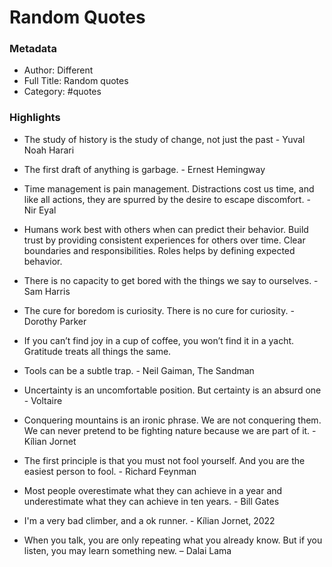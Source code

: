 # Random Quotes


### Metadata


- Author: Different
- Full Title: Random quotes
- Category: #quotes

### Highlights

- The study of history is the study of change, not just the past - Yuval Noah Harari

- The first draft of anything is garbage. - Ernest Hemingway

- Time management is pain management. Distractions cost us time, and like all actions, they are spurred by the desire to escape discomfort. - Nir Eyal

- Humans work best with others when can predict their behavior. Build trust by providing consistent experiences for others over time. Clear boundaries and responsibilities. Roles helps by defining expected behavior. 

- There is no capacity to get bored with the things we say to ourselves. - Sam Harris

- The cure for boredom is curiosity. There is no cure for curiosity. - Dorothy Parker

- If you can’t find joy in a cup of coffee, you won’t find it in a yacht. Gratitude treats all things the same.

- Tools can be a subtle trap. -  Neil Gaiman, The Sandman

- Uncertainty is an uncomfortable position. But certainty is an absurd one - Voltaire

- Conquering mountains is an ironic phrase. We are not conquering them. We can never pretend to be fighting nature because we are part of it. - Kílian Jornet

- The first principle is that you must not fool yourself. And you are the easiest person to fool. - Richard Feynman

- Most people overestimate what they can achieve in a year and underestimate what they can achieve in ten years. - Bill Gates

- I'm a very bad climber, and a ok runner. - Kílian Jornet, 2022

- When you talk, you are only repeating what you already know. But if you listen, you may learn something new. – Dalai Lama

